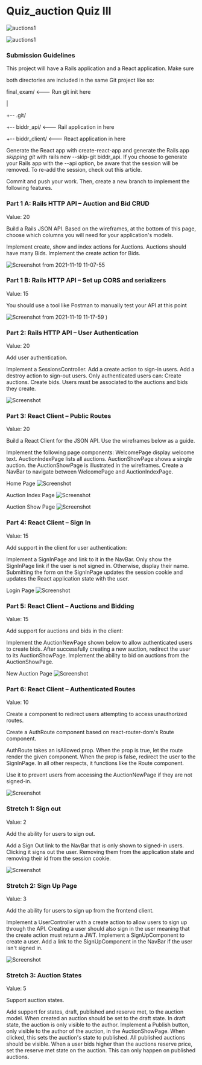 # Quiz_auction  Quiz III

![auctions1](https://user-images.githubusercontent.com/21187699/142676200-dae9d6db-78db-4956-a1a8-e365aa7a58e4.gif)


![auctions1](https://user-images.githubusercontent.com/21187699/142677367-a279cb4e-a9bc-4715-b564-85a88e855f53.gif)



### Submission Guidelines
This project will have a Rails application and a React application. Make sure

both directories are included in the same Git project like so:

final_exam/ <--- Run git init here

  |

  +-- .git/

  +-- biddr_api/ <--- Rail application in here

  +-- biddr_client/ <--- React application in here

Generate the React app with create-react-app and generate the Rails app _skipping git_ with rails new --skip-git biddr_api. If you choose to generate your Rails app with the --api option, be aware that the session will be removed. To re-add the session, check out this article.

Commit and push your work. Then, create a new branch to implement the following features.


### Part 1 A: Rails HTTP API – Auction and Bid CRUD

Value: 20

Build a Rails JSON API. Based on the wireframes, at the bottom of this page, choose which columns you will need for your application's models.

Implement create, show and index actions for Auctions.
Auctions should have many Bids.
Implement the create action for Bids.

![Screenshot from 2021-11-19 11-07-55](https://user-images.githubusercontent.com/21187699/142677964-61f4ae86-026b-4dd4-a3a6-3eaf5672df03.png)



### Part 1 B: Rails HTTP API – Set up CORS and serializers
Value: 15

You should use a tool like Postman to manually test your API at this point

![Screenshot from 2021-11-19 11-17-59](https://user-images.githubusercontent.com/21187699/142679167-4ac80069-e321-4cba-9d03-7c81b50c8887.png)
)



### Part 2: Rails HTTP API – User Authentication
Value: 20

Add user authentication.

Implement a SessionsController.
Add a create action to sign-in users.
Add a destroy action to sign-out users.
Only authenticated users can:
Create auctions.
Create bids.
Users must be associated to the auctions and bids they create.


![Screenshot ](https://github.com/harryji168/Pictures/blob/dbc8ce10159daf117dda904f3728d3c142fe937b/Screenshot%20from%202021-11-19%2011-20-17.png)



### Part 3: React Client – Public Routes
Value: 20

Build a React Client for the JSON API. Use the wireframes below as a guide.

Implement the following page components:
WelcomePage display welcome text.
AuctionIndexPage lists all auctions.
AuctionShowPage shows a single auction. the AuctionShowPage is illustrated in the wireframes.
Create a NavBar to navigate between WelcomePage and AuctionIndexPage.

Home Page
![Screenshot ](https://github.com/harryji168/Pictures/blob/0d36013550f96fe87fecb6862dcb81120749be42/Screenshot%20from%202021-11-19%2011-24-04.png)

Auction Index Page
![Screenshot ](https://github.com/harryji168/Pictures/blob/3aac936b7c3d04860aa3da51dd81a45dd5f6f500/Screenshot%20from%202021-11-19%2011-26-46.png)

Auction Show Page
![Screenshot ](https://github.com/harryji168/Pictures/blob/55442cc582499d1ff23fc95240d7d50ceecb3583/Screenshot%20from%202021-11-19%2011-28-56.png)


### Part 4: React Client – Sign In
Value: 15

Add support in the client for user authentication:

Implement a SignInPage and link to it in the NavBar.
Only show the SignInPage link if the user is not signed in. Otherwise, display their name.
Submitting the form on the SignInPage updates the session cookie and updates the React application state with the user.

Login Page
![Screenshot ](https://github.com/harryji168/Pictures/blob/886bd69f2940173e38b97fe402ef47c7eac59cea/Screenshot%20from%202021-11-19%2011-32-47.png)


### Part 5: React Client – Auctions and Bidding
Value: 15

Add support for auctions and bids in the client:

Implement the AuctionNewPage shown below to allow authenticated users to create bids.
After successfully creating a new auction, redirect the user to its AuctionShowPage.
Implement the ability to bid on auctions from the AuctionShowPage.


New Auction Page
![Screenshot ](https://github.com/harryji168/Pictures/blob/014fc6270afa15fd46f8b6588b7af1f986d83fa0/Screenshot%20from%202021-11-19%2011-37-31.png)



### Part 6: React Client – Authenticated Routes
Value: 10

Create a component to redirect users attempting to access unauthorized routes.

Create a AuthRoute component based on react-router-dom's Route component.

AuthRoute takes an isAllowed prop. When the prop is true, let the route render the given component. When the prop is false, redirect the user to the SignInPage. In all other respects, it functions like the Route component.

Use it to prevent users from accessing the AuctionNewPage if they are not signed-in.

![Screenshot ](https://github.com/harryji168/Pictures/blob/107adf99d19c97b478213164d2ba30ece9f5fa06/Screenshot%20from%202021-11-19%2011-43-16.png)



### Stretch 1: Sign out
Value: 2

Add the ability for users to sign out.

Add a Sign Out link to the NavBar that is only shown to signed-in users.
Clicking it signs out the user. Removing them from the application state and removing their id from the session cookie.


![Screenshot ](https://github.com/harryji168/Pictures/blob/c9456a004dcfee566894d0038a87c6997193c752/Screenshot%20from%202021-11-19%2011-45-15.png)


### Stretch 2: Sign Up Page
Value: 3

Add the ability for users to sign up from the frontend client.

Implement a UserController with a create action to allow users to sign up through the API. Creating a user should also sign in the user meaning that the create action must return a JWT.
Implement a SignUpComponent to create a user.
Add a link to the SignUpComponent in the NavBar if the user isn't signed in.

![Screenshot ](https://github.com/harryji168/Pictures/blob/6d138e04e31e63ae727e11e3b20fdfba81d2dde5/Screenshot%20from%202021-11-19%2011-48-56.png)


### Stretch 3: Auction States
Value: 5

Support auction states.

Add support for states, draft, published and reserve met, to the auction model.
When created an auction should be set to the draft state. In draft state, the auction is only visible to the author.
Implement a Publish button, only visible to the author of the auction, in the AuctionShowPage.
When clicked, this sets the auction's state to published. All published auctions should be visible.
When a user bids higher than the auctions reserve price, set the reserve met state on the auction. This can only happen on published auctions.